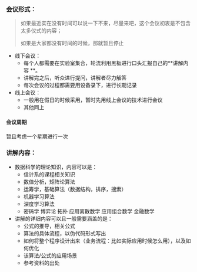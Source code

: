### 会议形式：

> 如果最近实在没有时间可以说一下不来，尽量来吧，这个会议初衷是不包含太多仪式的内容；
>
> 如果是大家都没有时间的时候，那就暂且停止

* 线下会议：
  * 每个人都需要在实验室集合，轮流利用黑板进行口头汇报自己的**讲解内容 **。
  * 讲解完之后，听众进行提问，讲解者尽力解答
  * 每次会议的过程都需要用设备录下，进行长期记录
* 线上会议：
  * 一般用在假日的时候采用，暂时先用线上会议的技术进行会议
  * 其他同上



#### 会议周期

暂且考虑一个星期进行一次



### 讲解内容：

* 数据科学的理论知识，内容可以是：
  * 信计系的课程相关知识
  * 数值分析，矩阵论算法
  * 运筹学，基础算法（数据结构，排序，搜索）
  * 机器学习算法
  * 深度学习算法
  * 密码学
    博弈论
    拓扑
    应用离散数学
    应用组合数学
    金融数学
* 讲解的详细内容可以且一般需要涵盖的是：
  * 公式的推导，相关公式
  * 算法的具体流程，以伪代码形式写出
  * 如何将整个程序设计出来（业务流程：比如实际应用时候怎么用），以及如何优化
  * 该算法/公式的应用场景
  * 参考资料的出处
